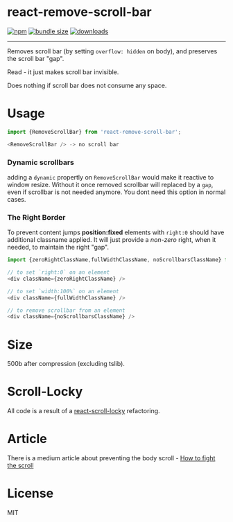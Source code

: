 <h1>react-remove-scroll-bar</h1>

[![npm](https://img.shields.io/npm/v/react-remove-scroll-bar.svg)](https://www.npmjs.com/package/react-remove-scroll-bar)
[![bundle size](https://badgen.net/bundlephobia/minzip/react-remove-scroll-bar)](https://bundlephobia.com/result?p=react-remove-scroll-bar)
[![downloads](https://badgen.net/npm/dm/react-remove-scroll-bar)](https://www.npmtrends.com/react-remove-scroll-bar)

<hr />

Removes scroll bar (by setting `overflow: hidden` on body), and preserves the scroll bar "gap".

Read - it just makes scroll bar invisible.

Does nothing if scroll bar does not consume any space.

# Usage

```js
import {RemoveScrollBar} from 'react-remove-scroll-bar';

<RemoveScrollBar /> -> no scroll bar
```

### Dynamic scrollbars
adding a `dynamic` propertly on `RemoveScrollBar` would make it reactive to window resize.
Without it once removed scrollbar will replaced by a `gap`, even if scrollbar is not needed anymore.
You dont need this option in normal cases.

### The Right Border
To prevent content jumps __position:fixed__ elements with `right:0`  should have additional classname applied.
It will just provide a _non-zero_ right, when it needed, to maintain the right "gap".
```js
import {zeroRightClassName,fullWidthClassName, noScrollbarsClassName} from 'react-remove-scroll-bar';

// to set `right:0` on an element
<div className={zeroRightClassName} />

// to set `width:100%` on an element
<div className={fullWidthClassName} />

// to remove scrollbar from an element
<div className={noScrollbarsClassName} />

```

# Size
500b after compression (excluding tslib).

# Scroll-Locky
All code is a result of a [react-scroll-locky](https://github.com/theKashey/react-scroll-locky) refactoring.

# Article
There is a medium article about preventing the body scroll - [How to fight the <body> scroll](https://medium.com/@antonkorzunov/how-to-fight-the-body-scroll-2b00267b37ac)

# License
MIT
